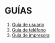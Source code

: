 # GUÍAS

1. [Guía de usuario](guias.md)
1. [Guía de teléfono](telefono.md)
1. [Guía de impresora](impresora.md)
